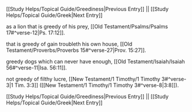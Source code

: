 [[Study Helps/Topical Guide/Greediness|Previous Entry]]  ||  [[Study Helps/Topical Guide/Greek|Next Entry]]

 as a lion that is greedy of his prey, [[Old Testament/Psalms/Psalms 17#^verse-12|Ps. 17:12]].

 that is greedy of gain troubleth his own house, [[Old Testament/Proverbs/Proverbs 15#^verse-27|Prov. 15:27]].

 greedy dogs which can never have enough, [[Old Testament/Isaiah/Isaiah 56#^verse-11|Isa. 56:11]].

 not greedy of filthy lucre, [[New Testament/1 Timothy/1 Timothy 3#^verse-3|1 Tim. 3:3]] ([[New Testament/1 Timothy/1 Timothy 3#^verse-8|3:8]]).

[[Study Helps/Topical Guide/Greediness|Previous Entry]]  ||  [[Study Helps/Topical Guide/Greek|Next Entry]]